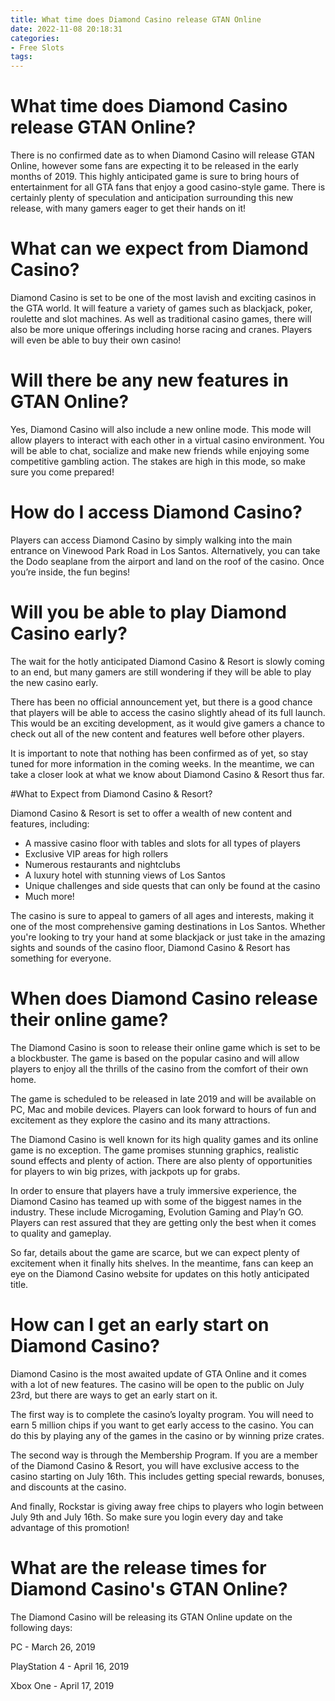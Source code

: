 ```yaml
---
title: What time does Diamond Casino release GTAN Online
date: 2022-11-08 20:18:31
categories:
- Free Slots
tags:
---
```



#  What time does Diamond Casino release GTAN Online?

There is no confirmed date as to when Diamond Casino will release GTAN Online, however some fans are expecting it to be released in the early months of 2019. This highly anticipated game is sure to bring hours of entertainment for all GTA fans that enjoy a good casino-style game. There is certainly plenty of speculation and anticipation surrounding this new release, with many gamers eager to get their hands on it!

# What can we expect from Diamond Casino?

Diamond Casino is set to be one of the most lavish and exciting casinos in the GTA world. It will feature a variety of games such as blackjack, poker, roulette and slot machines. As well as traditional casino games, there will also be more unique offerings including horse racing and cranes. Players will even be able to buy their own casino!

# Will there be any new features in GTAN Online?

Yes, Diamond Casino will also include a new online mode. This mode will allow players to interact with each other in a virtual casino environment. You will be able to chat, socialize and make new friends while enjoying some competitive gambling action. The stakes are high in this mode, so make sure you come prepared!

# How do I access Diamond Casino?

Players can access Diamond Casino by simply walking into the main entrance on Vinewood Park Road in Los Santos. Alternatively, you can take the Dodo seaplane from the airport and land on the roof of the casino. Once you’re inside, the fun begins!

#  Will you be able to play Diamond Casino early?

The wait for the hotly anticipated Diamond Casino & Resort is slowly coming to an end, but many gamers are still wondering if they will be able to play the new casino early.

There has been no official announcement yet, but there is a good chance that players will be able to access the casino slightly ahead of its full launch. This would be an exciting development, as it would give gamers a chance to check out all of the new content and features well before other players.

It is important to note that nothing has been confirmed as of yet, so stay tuned for more information in the coming weeks. In the meantime, we can take a closer look at what we know about Diamond Casino & Resort thus far.

#What to Expect from Diamond Casino & Resort?

Diamond Casino & Resort is set to offer a wealth of new content and features, including:

- A massive casino floor with tables and slots for all types of players
- Exclusive VIP areas for high rollers
- Numerous restaurants and nightclubs
- A luxury hotel with stunning views of Los Santos
- Unique challenges and side quests that can only be found at the casino
- Much more!

The casino is sure to appeal to gamers of all ages and interests, making it one of the most comprehensive gaming destinations in Los Santos. Whether you're looking to try your hand at some blackjack or just take in the amazing sights and sounds of the casino floor, Diamond Casino & Resort has something for everyone.

#  When does Diamond Casino release their online game?

The Diamond Casino is soon to release their online game which is set to be a blockbuster. The game is based on the popular casino and will allow players to enjoy all the thrills of the casino from the comfort of their own home.

The game is scheduled to be released in late 2019 and will be available on PC, Mac and mobile devices. Players can look forward to hours of fun and excitement as they explore the casino and its many attractions.

The Diamond Casino is well known for its high quality games and its online game is no exception. The game promises stunning graphics, realistic sound effects and plenty of action. There are also plenty of opportunities for players to win big prizes, with jackpots up for grabs.

In order to ensure that players have a truly immersive experience, the Diamond Casino has teamed up with some of the biggest names in the industry. These include Microgaming, Evolution Gaming and Play’n GO. Players can rest assured that they are getting only the best when it comes to quality and gameplay.

So far, details about the game are scarce, but we can expect plenty of excitement when it finally hits shelves. In the meantime, fans can keep an eye on the Diamond Casino website for updates on this hotly anticipated title.

#  How can I get an early start on Diamond Casino?

Diamond Casino is the most awaited update of GTA Online and it comes with a lot of new features. The casino will be open to the public on July 23rd, but there are ways to get an early start on it.

The first way is to complete the casino’s loyalty program. You will need to earn 5 million chips if you want to get early access to the casino. You can do this by playing any of the games in the casino or by winning prize crates.

The second way is through the Membership Program. If you are a member of the Diamond Casino & Resort, you will have exclusive access to the casino starting on July 16th. This includes getting special rewards, bonuses, and discounts at the casino.

And finally, Rockstar is giving away free chips to players who login between July 9th and July 16th. So make sure you login every day and take advantage of this promotion!

#  What are the release times for Diamond Casino's GTAN Online?

The Diamond Casino will be releasing its GTAN Online update on the following days:

PC - March 26, 2019

PlayStation 4 - April 16, 2019

Xbox One - April 17, 2019